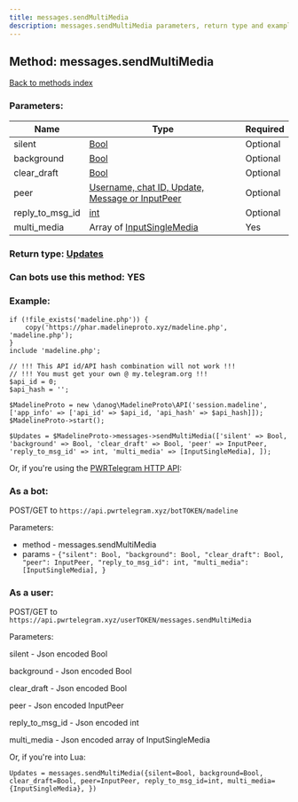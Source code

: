```yaml
---
title: messages.sendMultiMedia
description: messages.sendMultiMedia parameters, return type and example
---
```

## Method: messages.sendMultiMedia  
[Back to methods index](index.md)


### Parameters:

| Name     |    Type       | Required |
|----------|---------------|----------|
|silent|[Bool](../types/Bool.md) | Optional|
|background|[Bool](../types/Bool.md) | Optional|
|clear\_draft|[Bool](../types/Bool.md) | Optional|
|peer|[Username, chat ID, Update, Message or InputPeer](../types/InputPeer.md) | Optional|
|reply\_to\_msg\_id|[int](../types/int.md) | Optional|
|multi\_media|Array of [InputSingleMedia](../types/InputSingleMedia.md) | Yes|


### Return type: [Updates](../types/Updates.md)

### Can bots use this method: **YES**


### Example:


```
if (!file_exists('madeline.php')) {
    copy('https://phar.madelineproto.xyz/madeline.php', 'madeline.php');
}
include 'madeline.php';

// !!! This API id/API hash combination will not work !!!
// !!! You must get your own @ my.telegram.org !!!
$api_id = 0;
$api_hash = '';

$MadelineProto = new \danog\MadelineProto\API('session.madeline', ['app_info' => ['api_id' => $api_id, 'api_hash' => $api_hash]]);
$MadelineProto->start();

$Updates = $MadelineProto->messages->sendMultiMedia(['silent' => Bool, 'background' => Bool, 'clear_draft' => Bool, 'peer' => InputPeer, 'reply_to_msg_id' => int, 'multi_media' => [InputSingleMedia], ]);
```

Or, if you're using the [PWRTelegram HTTP API](https://pwrtelegram.xyz):

### As a bot:

POST/GET to `https://api.pwrtelegram.xyz/botTOKEN/madeline`

Parameters:

* method - messages.sendMultiMedia
* params - `{"silent": Bool, "background": Bool, "clear_draft": Bool, "peer": InputPeer, "reply_to_msg_id": int, "multi_media": [InputSingleMedia], }`



### As a user:

POST/GET to `https://api.pwrtelegram.xyz/userTOKEN/messages.sendMultiMedia`

Parameters:

silent - Json encoded Bool

background - Json encoded Bool

clear_draft - Json encoded Bool

peer - Json encoded InputPeer

reply_to_msg_id - Json encoded int

multi_media - Json encoded  array of InputSingleMedia




Or, if you're into Lua:

```
Updates = messages.sendMultiMedia({silent=Bool, background=Bool, clear_draft=Bool, peer=InputPeer, reply_to_msg_id=int, multi_media={InputSingleMedia}, })
```

